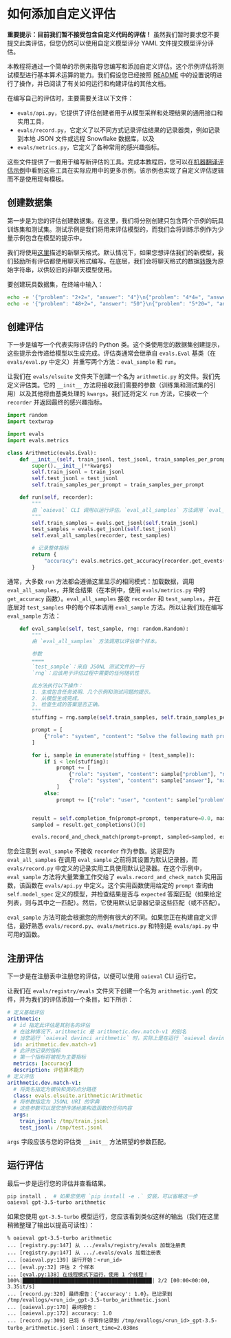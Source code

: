 # 如何添加自定义评估

**重要提示：目前我们暂不接受包含自定义代码的评估！** 虽然我们暂时要求您不要提交此类评估，但您仍然可以使用自定义模型评分 YAML 文件提交模型评分评估。

本教程将通过一个简单的示例来指导您编写和添加自定义评估。这个示例评估将测试模型进行基本算术运算的能力。我们假设您已经按照 [README](../README.md) 中的设置说明进行了操作，并已阅读了有关如何运行和构建评估的其他文档。

在编写自己的评估时，主要需要关注以下文件：
- `evals/api.py`，它提供了评估创建者用于从模型采样和处理结果的通用接口和实用工具，
- `evals/record.py`，它定义了以不同方式记录评估结果的记录器类，例如记录到本地 JSON 文件或远程 Snowflake 数据库，以及
- `evals/metrics.py`，它定义了各种常用的感兴趣指标。

这些文件提供了一套用于编写新评估的工具。完成本教程后，您可以在[机器翻译](../evals/elsuite/translate.py)[评估示例](../examples/lafand-mt.ipynb)中看到这些工具在实际应用中的更多示例，该示例也实现了自定义评估逻辑而不是使用现有模板。

## 创建数据集

第一步是为您的评估创建数据集。在这里，我们将分别创建只包含两个示例的玩具训练集和测试集。测试示例是我们将用来评估模型的，而我们会将训练示例作为少量示例包含在模型的提示中。

我们将使用[这里](https://platform.openai.com/docs/guides/chat/introduction)描述的新聊天格式。默认情况下，如果您想评估我们的新模型，我们鼓励所有评估都使用聊天格式编写。在底层，我们会将聊天格式的数据[转换](../evals/prompt/base.py)为原始字符串，以供较旧的非聊天模型使用。

要创建玩具数据集，在终端中输入：
```bash
echo -e '{"problem": "2+2=", "answer": "4"}\n{"problem": "4*4=", "answer": "16"}' > /tmp/train.jsonl
echo -e '{"problem": "48+2=", "answer": "50"}\n{"problem": "5*20=", "answer": "100"}' > /tmp/test.jsonl
```

## 创建评估

下一步是编写一个代表实际评估的 Python 类。这个类使用您的数据集创建提示，这些提示会传递给模型以生成完成。评估类通常会继承自 `evals.Eval` 基类（在 `evals/eval.py` 中定义）并重写两个方法：`eval_sample` 和 `run`。

让我们在 `evals/elsuite` 文件夹下创建一个名为 `arithmetic.py` 的文件。我们先定义评估类。它的 `__init__` 方法将接收我们需要的参数（训练集和测试集的引用）以及其他将由基类处理的 `kwargs`。我们还将定义 `run` 方法，它接收一个 `recorder` 并返回最终的感兴趣指标。

```python
import random
import textwrap

import evals
import evals.metrics

class Arithmetic(evals.Eval):
    def __init__(self, train_jsonl, test_jsonl, train_samples_per_prompt=2, **kwargs):
        super().__init__(**kwargs)
        self.train_jsonl = train_jsonl
        self.test_jsonl = test_jsonl
        self.train_samples_per_prompt = train_samples_per_prompt

    def run(self, recorder):
        """
        由 `oaieval` CLI 调用以运行评估。`eval_all_samples` 方法调用 `eval_sample`。
        """
        self.train_samples = evals.get_jsonl(self.train_jsonl)
        test_samples = evals.get_jsonl(self.test_jsonl)
        self.eval_all_samples(recorder, test_samples)

        # 记录整体指标
        return {
            "accuracy": evals.metrics.get_accuracy(recorder.get_events("match")),
        }
```

通常，大多数 `run` 方法都会遵循这里显示的相同模式：加载数据，调用 `eval_all_samples`，并聚合结果（在本例中，使用 `evals/metrics.py` 中的 `get_accuracy` 函数）。`eval_all_samples` 接收 `recorder` 和 `test_samples`，并在底层对 `test_samples` 中的每个样本调用 `eval_sample` 方法。所以让我们现在编写 `eval_sample` 方法：

```python
    def eval_sample(self, test_sample, rng: random.Random):
        """
        由 `eval_all_samples` 方法调用以评估单个样本。

        参数
        ====
        `test_sample`：来自 JSONL 测试文件的一行
        `rng`：应该用于评估过程中需要的任何随机性

        此方法执行以下操作：
        1. 生成包含任务说明、几个示例和测试问题的提示。
        2. 从模型生成完成。
        3. 检查生成的答案是否正确。
        """
        stuffing = rng.sample(self.train_samples, self.train_samples_per_prompt)

        prompt = [
            {"role": "system", "content": "Solve the following math problems"},
        ]

        for i, sample in enumerate(stuffing + [test_sample]):
            if i < len(stuffing):
                prompt += [
                    {"role": "system", "content": sample["problem"], "name": "example_user"},
                    {"role": "system", "content": sample["answer"], "name": "example_assistant"},
                ]
            else:
                prompt += [{"role": "user", "content": sample["problem"]}]


        result = self.completion_fn(prompt=prompt, temperature=0.0, max_tokens=1)
        sampled = result.get_completions()[0]

        evals.record_and_check_match(prompt=prompt, sampled=sampled, expected=test_sample["answer"])
```
您会注意到 `eval_sample` 不接收 `recorder` 作为参数。这是因为 `eval_all_samples` 在调用 `eval_sample` 之前将其设置为默认记录器，而 `evals/record.py` 中定义的记录实用工具使用默认记录器。在这个示例中，`eval_sample` 方法将大量繁重工作交给了 `evals.record_and_check_match` 实用函数，该函数在 `evals/api.py` 中定义。这个实用函数使用给定的 `prompt` 查询由 `self.model_spec` 定义的模型，并检查结果是否与 `expected` 答案匹配（如果给定列表，则与其中之一匹配）。然后，它使用默认记录器记录这些匹配（或不匹配）。

`eval_sample` 方法可能会根据您的用例有很大的不同。如果您正在构建自定义评估，最好熟悉 `evals/record.py`、`evals/metrics.py` 和特别是 `evals/api.py` 中可用的函数。

## 注册评估

下一步是在注册表中注册您的评估，以便可以使用 `oaieval` CLI 运行它。

让我们在 `evals/registry/evals` 文件夹下创建一个名为 `arithmetic.yaml` 的文件，并为我们的评估添加一个条目，如下所示：

```yaml
# 定义基础评估
arithmetic:
  # id 指定此评估是其别名的评估
  # 在这种情况下，arithmetic 是 arithmetic.dev.match-v1 的别名
  # 当您运行 `oaieval davinci arithmetic` 时，实际上是在运行 `oaieval davinci arithmetic.dev.match-v1`
  id: arithmetic.dev.match-v1
  # 此评估记录的指标
  # 第一个指标将被视为主要指标
  metrics: [accuracy]
  description: 评估算术能力
# 定义评估
arithmetic.dev.match-v1:
  # 将类名指定为模块和类的点分路径
  class: evals.elsuite.arithmetic:Arithmetic
  # 将参数指定为 JSONL URI 的字典
  # 这些参数可以是您想传递给类构造函数的任何内容
  args:
    train_jsonl: /tmp/train.jsonl
    test_jsonl: /tmp/test.jsonl
```

`args` 字段应该与您的评估类 `__init__` 方法期望的参数匹配。

## 运行评估

最后一步是运行您的评估并查看结果。

```sh
pip install .  # 如果您使用 `pip install -e .` 安装，可以省略这一步
oaieval gpt-3.5-turbo arithmetic
```

如果您使用 `gpt-3.5-turbo` 模型运行，您应该看到类似这样的输出（我们在这里稍微整理了输出以提高可读性）：

```
% oaieval gpt-3.5-turbo arithmetic
... [registry.py:147] 从 .../evals/registry/evals 加载注册表
... [registry.py:147] 从 .../.evals/evals 加载注册表
... [oaieval.py:139] 运行开始：<run_id>
... [eval.py:32] 评估 2 个样本
... [eval.py:138] 在线程模式下运行，使用 1 个线程！
100%|██████████████████████████████████████████| 2/2 [00:00<00:00,  3.35it/s]
... [record.py:320] 最终报告：{'accuracy': 1.0}。已记录到 /tmp/evallogs/<run_id>_gpt-3.5-turbo_arithmetic.jsonl
... [oaieval.py:170] 最终报告：
... [oaieval.py:172] accuracy: 1.0
... [record.py:309] 已将 6 行事件记录到 /tmp/evallogs/<run_id>_gpt-3.5-turbo_arithmetic.jsonl：insert_time=2.038ms
```
